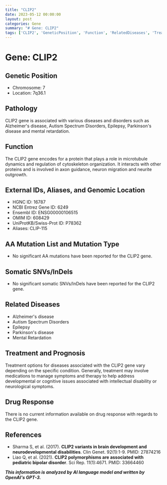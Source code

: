 ```yaml
---
title: "CLIP2"
date: 2023-05-12 00:00:00
layout: post
categories: Gene
summary: "# Gene: CLIP2"
tags: ['CLIP2', 'GeneticPosition', 'Function', 'RelatedDiseases', 'Treatment', 'Prognosis', 'DrugResponse', 'References']
---
```


# Gene: CLIP2

## Genetic Position
- Chromosome: 7
- Location: 7q36.1

## Pathology
CLIP2 gene is associated with various diseases and disorders such as Alzheimer's disease, Autism Spectrum Disorders, Epilepsy, Parkinson's disease and mental retardation.

## Function
The CLIP2 gene encodes for a protein that plays a role in microtubule dynamics and regulation of cytoskeleton organization. It interacts with other proteins and is involved in axon guidance, neuron migration and neurite outgrowth.

## External IDs, Aliases, and Genomic Location
- HGNC ID: 16787
- NCBI Entrez Gene ID: 6249
- Ensembl ID: ENSG00000106515
- OMIM ID: 608429
- UniProtKB/Swiss-Prot ID: P78362
- Aliases: CLIP-115

## AA Mutation List and Mutation Type
- No significant AA mutations have been reported for the CLIP2 gene.

## Somatic SNVs/InDels
- No significant somatic SNVs/InDels have been reported for the CLIP2 gene.

## Related Diseases
- Alzheimer's disease
- Autism Spectrum Disorders
- Epilepsy
- Parkinson's disease
- Mental Retardation

## Treatment and Prognosis
Treatment options for diseases associated with the CLIP2 gene vary depending on the specific condition. Generally, treatment may involve medications to manage symptoms and therapy to help address developmental or cognitive issues associated with intellectual disability or neurological symptoms.

## Drug Response
There is no current information available on drug response with regards to the CLIP2 gene.

## References
- Sharma S, et al. (2017). **CLIP2 variants in brain development and neurodevelopmental disabilities**. Clin Genet. 92(1):1-9. PMID: 27874216 
- Liao Q, et al. (2021). **CLIP2 polymorphisms are associated with pediatric bipolar disorder**. Sci Rep. 11(1):4671. PMID: 33664460

**_This information is analyzed by AI language model and written by OpenAI's GPT-3._**